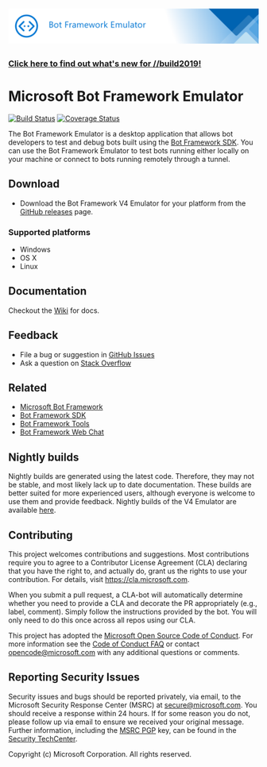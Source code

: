 # ![Bot Framework Emulator](./docs/media/BotFrameworkEmulator_header.png)

### [Click here to find out what's new for //build2019!](https://github.com/Microsoft/botframework/blob/master/whats-new.md#whats-new)

# Microsoft Bot Framework Emulator
[![Build Status](https://travis-ci.org/Microsoft/BotFramework-Emulator.svg?branch=master)](https://travis-ci.org/Microsoft/BotFramework-Emulator) [![Coverage Status](https://coveralls.io/repos/github/Microsoft/BotFramework-Emulator/badge.svg?branch=master)](https://coveralls.io/github/Microsoft/BotFramework-Emulator?branch=master)

The Bot Framework Emulator is a desktop application that allows bot developers to test and debug bots built using the [Bot Framework SDK](https://github.com/microsoft/botbuilder). You can use the Bot Framework Emulator to test bots running either locally on your machine or connect to bots running remotely through a tunnel.

## Download

* Download the Bot Framework V4 Emulator for your platform from the [GitHub releases](https://github.com/Microsoft/BotFramework-Emulator/releases/latest) page.

### Supported platforms

* Windows
* OS X
* Linux

## Documentation

Checkout the [Wiki](https://github.com/Microsoft/BotFramework-Emulator/wiki) for docs.

## Feedback

* File a bug or suggestion in [GitHub Issues](https://github.com/Microsoft/BotFramework-Emulator/blob/v4/CONTRIBUTING.md#submitting-issues)
* Ask a question on [Stack Overflow](https://stackoverflow.com/questions/tagged/botframework)

## Related

* [Microsoft Bot Framework](https://github.com/Microsoft/botframework)
* [Bot Framework SDK](https://github.com/Microsoft/BotBuilder)
* [Bot Framework Tools](https://github.com/Microsoft/BotBuilder-Tools)
* [Bot Framework Web Chat](https://github.com/Microsoft/BotFramework-WebChat)

## Nightly builds

Nightly builds are generated using the latest code. Therefore, they may not be stable, and most likely lack up to date documentation. These builds are better suited for more experienced users, although everyone is welcome to use them and provide feedback. Nightly builds of the V4 Emulator are available [here](https://github.com/Microsoft/botframework-emulator-nightlies/releases).

## Contributing

This project welcomes contributions and suggestions.  Most contributions require you to agree to a
Contributor License Agreement (CLA) declaring that you have the right to, and actually do, grant us
the rights to use your contribution. For details, visit https://cla.microsoft.com.

When you submit a pull request, a CLA-bot will automatically determine whether you need to provide
a CLA and decorate the PR appropriately (e.g., label, comment). Simply follow the instructions
provided by the bot. You will only need to do this once across all repos using our CLA.

This project has adopted the [Microsoft Open Source Code of Conduct](https://opensource.microsoft.com/codeofconduct/).
For more information see the [Code of Conduct FAQ](https://opensource.microsoft.com/codeofconduct/faq/) or
contact [opencode@microsoft.com](mailto:opencode@microsoft.com) with any additional questions or comments.

## Reporting Security Issues
Security issues and bugs should be reported privately, via email, to the Microsoft Security Response Center (MSRC) at [secure@microsoft.com](mailto:secure@microsoft.com). You should receive a response within 24 hours. If for some reason you do not, please follow up via email to ensure we received your original message. Further information, including the [MSRC PGP](https://technet.microsoft.com/en-us/security/dn606155) key, can be found in the [Security TechCenter](https://technet.microsoft.com/en-us/security/default).

Copyright (c) Microsoft Corporation. All rights reserved.
